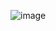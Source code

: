 
![image](https://user-images.githubusercontent.com/94216895/143211489-fa89f3a7-f5dd-4c06-8be1-656443827c62.png)
